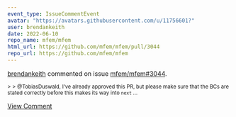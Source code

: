 ```yaml
---
event_type: IssueCommentEvent
avatar: "https://avatars.githubusercontent.com/u/11756601?"
user: brendankeith
date: 2022-06-10
repo_name: mfem/mfem
html_url: https://github.com/mfem/mfem/pull/3044
repo_url: https://github.com/mfem/mfem
---
```


<a href='https://github.com/brendankeith' target='_blank'>brendankeith</a> commented on issue <a href='https://github.com/mfem/mfem/pull/3044' target='_blank'>mfem/mfem#3044</a>.

<small>> > @TobiasDuswald, I've already approved this PR, but please make sure that the BCs are stated correctly before this makes its way into `next`...</small>

<a href='https://github.com/mfem/mfem/pull/3044' target='_blank'>View Comment</a>